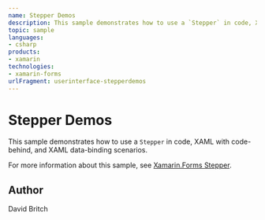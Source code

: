 ```yaml
---
name: Stepper Demos
description: This sample demonstrates how to use a `Stepper` in code, XAML with code-behind, and XAML data-binding scenarios.  For more information about this s...
topic: sample
languages:
- csharp
products:
- xamarin
technologies:
- xamarin-forms
urlFragment: userinterface-stepperdemos
---
```

Stepper Demos
=============

This sample demonstrates how to use a `Stepper` in code, XAML with code-behind, and XAML data-binding scenarios.

For more information about this sample, see [Xamarin.Forms Stepper](https://docs.microsoft.com/xamarin/xamarin-forms/user-interface/stepper).

Author
------

David Britch
